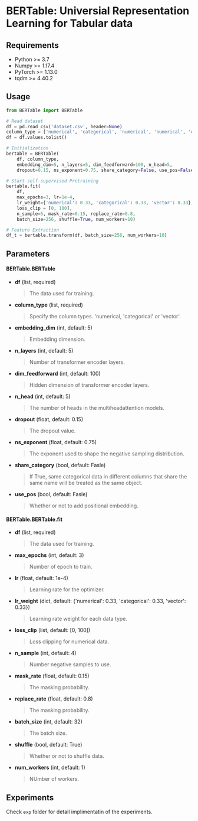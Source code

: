 BERTable: Universial Representation Learning for Tabular data
===

## Requirements
* Python >= 3.7
* Numpy >= 1.17.4
* PyTorch >= 1.13.0
* tqdm >= 4.40.2

## Usage
```python
from BERTable import BERTable

# Read dataset
df = pd.read_csv('dataset.csv', header=None)
column_type = ['numerical', 'categorical', 'numerical', 'numerical', 'categorical'....]
df = df.values.tolist()

# Initialization
bertable = BERTable(
    df, column_type,
    embedding_dim=5, n_layers=5, dim_feedforward=100, n_head=5,
    dropout=0.15, ns_exponent=0.75, share_category=False, use_pos=False)

# Start self-supervised Pretraining
bertable.fit(
    df, 
    max_epochs=3, lr=1e-4,
    lr_weight={'numerical': 0.33, 'categorical': 0.33, 'vector': 0.33},
    loss_clip = [0, 100],
    n_sample=5, mask_rate=0.15, replace_rate=0.8, 
    batch_size=256, shuffle=True, num_workers=10)

# Feature Extraction
df_t = bertable.transform(df, batch_size=256, num_workers=10)
```
## Parameters
#### BERTable.BERTable
* <strong>df</strong> (list, required)
    > The data used for training. 
* <strong>column_type</strong> (list, required)
    > Specify the column types. 'numerical, 'categorical' or 'vector'.
* <strong>embedding_dim</strong> (int, default: 5)
    > Embedding dimension.
* <strong>n_layers</strong> (int, default: 5)
    > Number of transformer encoder layers.
* <strong>dim_feedforward</strong> (int, default: 100)
    > Hidden dimension of transformer encoder layers.
* <strong>n_head</strong> (int, default: 5)
    > The number of heads in the multiheadattention models.
* <strong>dropout</strong> (float, default: 0.15)
    > The dropout value.
* <strong>ns_exponent</strong> (float, default: 0.75)
    > The exponent used to shape the negative sampling distribution.
* <strong>share_category</strong> (bool, default: Fasle)
    > If True, same categorical data in different columns that share the same name will be treated as the same object.
* <strong>use_pos</strong> (bool, default: Fasle)
    > Whether or not to add positional embedding.

#### BERTable.BERTable.fit
* <strong>df</strong> (list, required)
    > The data used for training. 
* <strong>max_epochs</strong> (int, default: 3)
    > Number of epoch to train. 
* <strong>lr</strong> (float, default: 1e-4)
    > Learning rate for the optimizer. 
* <strong>lr_weight</strong> (dict, default: {'numerical': 0.33, 'categorical': 0.33, 'vector': 0.33})
    > Learning rate weight for each data type. 
* <strong>loss_clip</strong> (list, default: [0, 100])
    > Loss clipping for numerical data. 
* <strong>n_sample</strong> (int, default: 4)
    > Number negative samples to use.
* <strong>mask_rate</strong> (float, default: 0.15)
    > The masking probability.
* <strong>replace_rate</strong> (float, default: 0.8)
    > The masking probability.
* <strong>batch_size</strong> (int, default: 32)
    > The batch size.
* <strong>shuffle</strong> (bool, default: True)
    > Whether or not to shuffle data.
* <strong>num_workers</strong> (int, default: 1)
    > NUmber of workers.

## Experiments
Check ```exp``` folder for detail implimentatin of the experiments.


